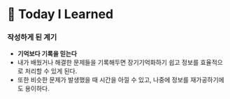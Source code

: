 # 📌 Today I Learned

### 작성하게 된 계기

+ **기억보다 기록을 믿는다**
+ 내가 배웠거나 해결한 문제들을 기록해두면 장기기억화하기 쉽고 정보를 효율적으로 처리할 수 있게 된다. 
+ 또한 비슷한 문제가 발생했을 때 시간을 아낄 수 있고, 나중에 정보를 재가공하기에도 용이하다. 
  
